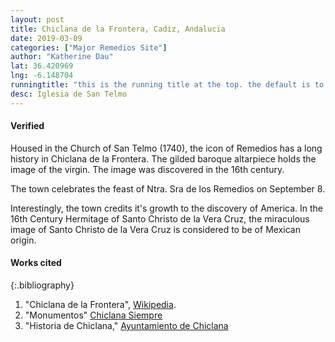 ```yaml
---
layout: post
title: Chiclana de la Frontera, Cadiz, Andalucia
date: 2019-03-09
categories: ["Major Remedios Site"]
author: "Katherine Dau"
lat: 36.420969
lng: -6.148704
runningtitle: "this is the running title at the top. the default is to display the site title, so to activate the running title you will need to uncomment in the post.html layout"
desc: Iglesia de San Telmo
---
```

#### Verified

Housed in the Church of San Telmo (1740), the icon of Remedios has a long history in Chiclana de la Frontera. The gilded baroque altarpiece holds the image of the virgin. The image was discovered in the 16th century.

The town celebrates the feast of Ntra. Sra de los Remedios on September 8.

Interestingly, the town credits it's growth to the discovery of America. In the 16th Century Hermitage of Santo Christo de la Vera Cruz, the miraculous image of Santo Christo de la Vera Cruz is considered to be of Mexican origin.

#### Works cited

{:.bibliography}
1. "Chiclana de la Frontera", [Wikipedia](https://es.wikipedia.org/wiki/Chiclana_de_la_Frontera).
2. "Monumentos" [Chiclana Siempre](https://turismo.chichlana.es/ver/monumentos)
3. "Historia de Chiclana," [Ayuntamiento de Chiclana](https://chiclana.es/historia-de-chiclana)
